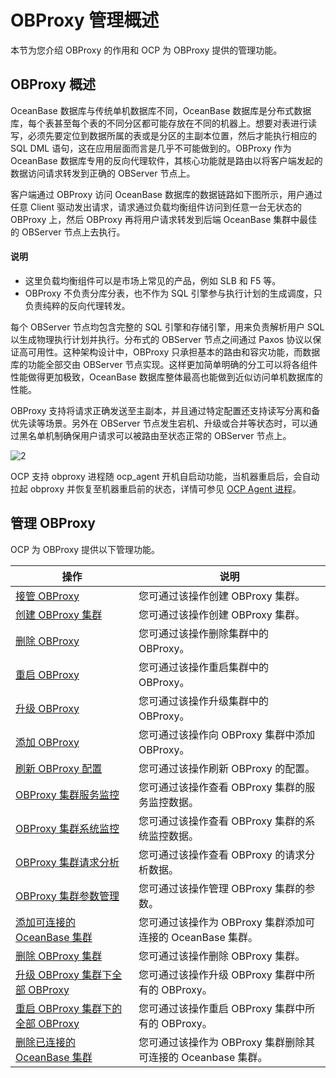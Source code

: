 OBProxy 管理概述
=================================

本节为您介绍 OBProxy 的作用和 OCP 为 OBProxy 提供的管理功能。

OBProxy 概述
-------------------------------

OceanBase 数据库与传统单机数据库不同，OceanBase 数据库是分布式数据库，每个表甚至每个表的不同分区都可能存放在不同的机器上。想要对表进行读写，必须先要定位到数据所属的表或是分区的主副本位置，然后才能执行相应的 SQL DML 语句，这在应用层面而言是几乎不可能做到的。OBProxy 作为 OceanBase 数据库专用的反向代理软件，其核心功能就是路由以将客户端发起的数据访问请求转发到正确的 OBServer 节点上。

客户端通过 OBProxy 访问 OceanBase 数据库的数据链路如下图所示，用户通过任意 Client 驱动发出请求，请求通过负载均衡组件访问到任意一台无状态的 OBProxy 上，然后 OBProxy 再将用户请求转发到后端 OceanBase 集群中最佳的 OBServer 节点上去执行。

  <main id="notice" type='explain'>
    <h4>说明</h4>
    <ul>
    <li>这里负载均衡组件可以是市场上常见的产品，例如 SLB 和 F5 等。</li>
    <li>OBProxy 不负责分库分表，也不作为 SQL 引擎参与执行计划的生成调度，只负责纯粹的反向代理转发。</li>
    </ul>
  </main>

每个 OBServer 节点均包含完整的 SQL 引擎和存储引擎，用来负责解析用户 SQL 以生成物理执行计划并执行。分布式的 OBServer 节点之间通过 Paxos 协议以保证高可用性。这种架构设计中，OBProxy 只承担基本的路由和容灾功能，而数据库的功能全部交由 OBServer 节点实现。这样更加简单明确的分工可以将各组件性能做得更加极致，OceanBase 数据库整体最高也能做到近似访问单机数据库的性能。

OBProxy 支持将请求正确发送至主副本，并且通过特定配置还支持读写分离和备优先读等场景。另外在 OBServer 节点发生宕机、升级或合并等状态时，可以通过黑名单机制确保用户请求可以被路由至状态正常的 OBServer 节点上。

![2](https://help-static-aliyun-doc.aliyuncs.com/assets/img/zh-CN/5437888161/p184129.png)

OCP 支持 obproxy 进程随 ocp_agent 开机自启动功能，当机器重启后，会自动拉起 obproxy 并恢复至机器重启前的状态，详情可参见 [OCP Agent 进程](../850.host-features/800.ocp-agent-process.md)。

管理 OBProxy
-------------------------------

OCP 为 OBProxy 提供以下管理功能。

|                                    操作                                    |                    说明                    |
|--------------------------------------------------------------------------|------------------------------------------|
| [接管 OBProxy](400.manage-a-obproxy-server/200.take-over-an-obproxy.md)             | 您可通过该操作创建 OBProxy 集群。                    |
| [创建 OBProxy 集群](../500.quickstart/800.quickstart-create-an-obproxy-cluster.md)             | 您可通过该操作创建 OBProxy 集群。                    |
| [删除 OBProxy](400.manage-a-obproxy-server/300.delete-an-obproxy.md)                | 您可通过该操作删除集群中的 OBProxy。                   |
| [重启 OBProxy](400.manage-a-obproxy-server/400.restart-an-obproxy.md)                | 您可通过该操作重启集群中的 OBProxy。                   |
| [升级 OBProxy](400.manage-a-obproxy-server/700.upgrade-an-obproxy.md)                | 您可通过该操作升级集群中的 OBProxy。                   |
| [添加 OBProxy](400.manage-a-obproxy-server/100.add-an-obproxy.md)                | 您可通过该操作向 OBProxy 集群中添加 OBProxy。          |
| [刷新 OBProxy 配置](400.manage-a-obproxy-server/800.refresh-obproxy-configurations.md)             | 您可通过该操作刷新 OBProxy 的配置。                   |
| [OBProxy 集群服务监控](../900.monitoring-and-alerts-functions/100.performance-monitoring-overview/800.view-service-monitoring.md)            | 您可通过该操作查看 OBProxy 集群的服务监控数据。               |
| [OBProxy 集群系统监控](../900.monitoring-and-alerts-functions/100.performance-monitoring-overview/900.view-system-monitoring.md)            | 您可通过该操作查看 OBProxy 集群的系统监控数据。               |
| [OBProxy 集群请求分析](../800.obproxy-functions/500.view-obproxy-cluster-request-analysis.md)            | 您可通过该操作查看 OBProxy 的请求分析数据。               |
| [OBProxy 集群参数管理](../800.obproxy-functions/600.manage-obproxy-cluster-parameters.md)            | 您可通过该操作管理 OBProxy 集群的参数。                 |
| [添加可连接的 OceanBase 集群](300.manage-a-obproxy-cluster/200.add-a-connectable-oceanbase-cluster.md)              | 您可通过该操作为 OBProxy 集群添加可连接的 OceanBase 集群。  |
| [删除 OBProxy 集群](300.manage-a-obproxy-cluster/500.delete-an-obproxy-cluster.md)             | 您可通过该操作删除 OBProxy 集群。                    |
| [升级 OBProxy 集群下全部 OBProxy](300.manage-a-obproxy-cluster/600.upgrade-an-obproxy-cluster.md)  | 您可通过该操作升级 OBProxy 集群中所有的 OBProxy。        |
| [重启 OBProxy 集群下的全部 OBProxy](300.manage-a-obproxy-cluster/700.restarts-all-obproxy-nodes-in-the-obproxy-cluster.md) | 您可通过该操作重启 OBProxy 集群中所有的 OBProxy。        |
| [删除已连接的 OceanBase 集群](300.manage-a-obproxy-cluster/800.delete-a-connected-oceanbase-cluster.md)              | 您可通过该操作为 OBProxy 集群删除其可连接的 Oceanbase 集群。 |
